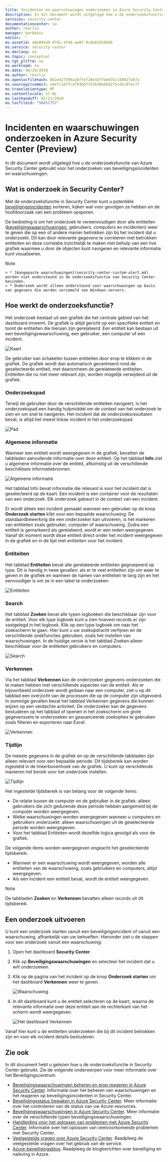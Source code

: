 ```yaml
---
title: Incidenten en waarschuwingen onderzoeken in Azure Security Center | Microsoft Docs
description: In dit document wordt uitgelegd hoe u de onderzoeksfunctie van Azure Security Center gebruikt voor het onderzoeken van beveiligingsincidenten en waarschuwingen.
services: security-center
documentationcenter: na
author: rkarlin
manager: barbkess
editor: ''
ms.assetid: a8e894a9-8781-4749-ae8f-8c8e01658566
ms.service: security-center
ms.devlang: na
ms.topic: conceptual
ms.tgt_pltfrm: na
ms.workload: na
ms.date: 06/29/2018
ms.author: rkarlin
ms.openlocfilehash: 8b2e42759ba2bffef28e1bf74e07bc149027ab7a
ms.sourcegitcommit: a4efc1d7fc4793bbff43b30ebb4275cd5c8fec77
ms.translationtype: MT
ms.contentlocale: nl-NL
ms.lasthandoff: 02/21/2019
ms.locfileid: "56651757"
---
```

# <a name="investigate-incidents-and-alerts-in-azure-security-center-preview"></a>Incidenten en waarschuwingen onderzoeken in Azure Security Center (Preview)
In dit document wordt uitgelegd hoe u de onderzoeksfunctie van Azure Security Center gebruikt voor het onderzoeken van beveiligingsincidenten en waarschuwingen.

## <a name="what-is-investigation-in-security-center"></a>Wat is onderzoek in Security Center?
Met de onderzoeksfunctie in Security Center kunt u potentiële [beveiligingsincidenten](https://docs.microsoft.com/azure/security-center/security-center-incident) sorteren, kijken wat voor gevolgen ze hebben en de hoofdoorzaak van een probleem opsporen.

De bedoeling is om het onderzoek te vereenvoudigen door alle entiteiten ([beveiligingswaarschuwingen](https://docs.microsoft.com/azure/security-center/security-center-alerts-type), gebruikers, computers en incidenten) weer te geven die op een of andere manier betrokken zijn bij het incident dat u onderzoekt.  Dit kan door relevante gegevens te correleren met betrokken entiteiten en deze correlatie inzichtelijk te maken met behulp van een live grafiek waarmee u door de objecten kunt navigeren en relevante informatie kunt visualiseren.


> [!NOTE]
    > * [Aangepaste waarschuwingen](security-center-custom-alert.md) worden niet ondersteund in de onderzoeksfunctie van Security Center bevinden.
    > * Onderzoek wordt alleen ondersteund voor waarschuwingen op basis van gegevens die worden verzameld van Windows-servers.
>
>


## <a name="how-investigation-works"></a>Hoe werkt de onderzoeksfunctie?
Het onderzoek bestaat uit een grafiek die het centrale gebied van het dashboard inneemt. De grafiek is altijd gericht op een specifieke entiteit en toont de entiteiten die hieraan zijn gerelateerd. Een entiteit kan bestaan uit een beveiligingswaarschuwing, een gebruiker, een computer of een incident.

![Kaart](./media/security-center-investigation/security-center-investigation-fig1.png)

De gebruiker kan schakelen tussen entiteiten door erop te klikken in de grafiek. De grafiek wordt dan automatisch gecentreerd rond de geselecteerde entiteit, met daaromheen de gerelateerde entiteiten. Entiteiten die nu niet meer relevant zijn, worden mogelijk verwijderd uit de grafiek.

### <a name="investigation-path"></a>Onderzoekspad
Terwijl de gebruiker door de verschillende entiteiten navigeert, is het onderzoekspad een handig hulpmiddel om de context van het onderzoek te zien en om snel te navigeren. Het incident dat de onderzoeksresultaten bevat, is altijd het meest linkse incident in het onderzoekspad.

![Pad](./media/security-center-investigation/security-center-investigation-fig2.png)

### <a name="general-information"></a>Algemene informatie
Wanneer een entiteit wordt weergegeven in de grafiek, bevatten de tabbladen aanvullende informatie over deze entiteit. Op het tabblad **Info** ziet u algemene informatie over de entiteit, afkomstig uit de verschillende beschikbare informatiebronnen.

![Algemene informatie](./media/security-center-investigation/security-center-investigation-fig3.png)

Het tabblad Info bevat informatie die relevant is voor het incident dat is geselecteerd op de kaart. Een incident is een container voor de resultaten van een onderzoek. Elk onderzoek gebeurt in de context van een incident.

Er wordt alleen een incident gemaakt wanneer een gebruiker op de knop **Onderzoek starten** klikt voor een bepaalde waarschuwing. De standaardbewerking die een onderzoeker kan uitvoeren, is het markeren van entiteiten zoals gebruiker, computer of waarschuwing. Zodra een entiteit is gemarkeerd als gerelateerd, wordt er een reden weergegeven. Vanaf dit moment wordt deze entiteit direct onder het incident weergegeven in de grafiek en in de lijst met entiteiten voor het incident.

### <a name="entities"></a>Entiteiten

Het tabblad **Entiteiten** bevat alle gerelateerde entiteiten gegroepeerd op type. Dit is handig in twee gevallen: als er te veel entiteiten zijn om weer te geven in de grafiek en wanneer de namen van entiteiten te lang zijn en het eenvoudiger is om ze in een tabel te onderzoeken.

![Entiteiten](./media/security-center-investigation/security-center-investigation-fig4.png)

### <a name="search"></a>Search

Het tabblad **Zoeken** bevat alle typen logboeken die beschikbaar zijn voor de entiteit. Voor elk type logboek kunt u zien hoeveel records er zijn vastgelegd in het logboek. Klik op een type logboek om naar het zoekscherm te gaan. Hier kunt u uw zoekopdracht verfijnen en de verschillende zoekfuncties gebruiken, zoals het instellen van waarschuwingen. In de huidige versie is het tabblad Zoeken alleen beschikbaar voor de entiteiten gebruikers en computers.

![Search](./media/security-center-investigation/security-center-investigation-fig5.png)

### <a name="exploration"></a>Verkennen

Via het tabblad **Verkennen** kan de onderzoeker gegevens onderzoeken die te maken hebben met verschillende aspecten van de entiteit. Als er bijvoorbeeld onderzoek wordt gedaan naar een computer, ziet u op dit tabblad een overzicht van de processen die op de computer zijn uitgevoerd. In sommige gevallen bevat het tabblad Verkennen gegevens die kunnen wijzen op een verdachte activiteit. De onderzoeker kan de gegevens bestuderen op het tabblad of openen in het zoekscherm om grote gegevenssets te onderzoeken en geavanceerde zoekopties te gebruiken zoals filteren en exporteren naar Excel.

![Verkennen](./media/security-center-investigation/security-center-investigation-fig6.png)

### <a name="timeline"></a>Tijdlijn

De meeste gegevens in de grafiek en op de verschillende tabbladen zijn alleen relevant voor een bepaalde periode. Dit tijdsbereik kan worden ingesteld in de linkerbovenhoek van de grafiek. U kunt op verschillende manieren het bereik voor het onderzoek instellen.

![Tijdlijn](./media/security-center-investigation/security-center-investigation-fig7.png)

Het ingestelde tijdsbereik is van belang voor de volgende items:

- De relatie tussen de computer en de gebruiker in de grafiek: alleen gebruikers die zich gedurende deze periode hebben aangemeld bij de computer worden weergegeven.
- Welke waarschuwingen worden weergegeven wanneer u computers en gebruikers onderzoekt: alleen waarschuwingen uit de geselecteerde periode worden weergegeven.
- Voor het tabblad Entiteiten wordt dezelfde logica gevolgd als voor de grafiek.

De volgende items worden weergegeven ongeacht het geselecteerde tijdsbereik:

- Wanneer er een waarschuwing wordt weergegeven, worden alle entiteiten van de waarschuwing, zoals gebruikers en computers, altijd weergegeven.
- Als een incident een entiteit bevat, wordt de entiteit weergegeven.

> [!NOTE]
> De tabbladen **Zoeken** en **Verkennen** bevatten alleen records uit dit tijdsbereik.

## <a name="how-to-perform-an-investigation"></a>Een onderzoek uitvoeren

U kunt een onderzoek starten vanuit een beveiligingsincident of vanuit een waarschuwing, afhankelijk van uw behoeften. Hieronder ziet u de stappen voor een onderzoek vanuit een waarschuwing:

1.  Open het dashboard **Security Center**.
2.  Klik op **Beveiligingswaarschuwingen** en selecteer het incident dat u wilt onderzoeken.
3.  Klik op de pagina van het incident op de knop **Onderzoek starten** om het dashboard **Verkennen** weer te geven.

    ![Waarschuwing](./media/security-center-investigation/security-center-investigation-fig8.png)

4. In dit dashboard kunt u de entiteit selecteren op de kaart, waarna de relevante informatie over deze entiteit aan de rechterkant van het scherm wordt weergegeven.

    ![Het dashboard Verkennen](./media/security-center-investigation/security-center-investigation-fig9.png)

Vanaf hier kunt u de entiteiten onderzoeken die bij dit incident betrokken zijn en voor elk incident details bestuderen.

## <a name="see-also"></a>Zie ook
In dit document hebt u gelezen hoe u de onderzoeksfunctie in Security Center gebruikt. Zie de volgende onderwerpen voor meer informatie over het Beveiligingscentrum:

* [Beveiligingswaarschuwingen beheren en erop reageren in Azure Security Center](https://docs.microsoft.com/azure/security-center/security-center-managing-and-responding-alerts). Informatie over het beheren van waarschuwingen en het reageren op beveiligingsincidenten in Security Center.
* [Beveiligingsstatus bewaken in Azure Security Center](security-center-monitoring.md). Meer informatie over het controleren van de status van uw Azure-resources.
* [Beveiligingswaarschuwingen in Azure Security Center](https://docs.microsoft.com/azure/security-center/security-center-alerts-type). Meer informatie over de verschillende typen beveiligingswaarschuwingen.
* [Handleiding voor het oplossen van problemen met Azure Security Center](https://docs.microsoft.com/azure/security-center/security-center-troubleshooting-guide). Informatie over het oplossen van veelvoorkomende problemen met Security Center.
* [Veelgestelde vragen over Azure Security Center](security-center-faq.md). Raadpleeg de veelgestelde vragen over het gebruik van de service.
* [Azure-beveiligingsblog](https://blogs.msdn.com/b/azuresecurity/). Raadpleeg de blogberichten over beveiliging en naleving in Azure.
